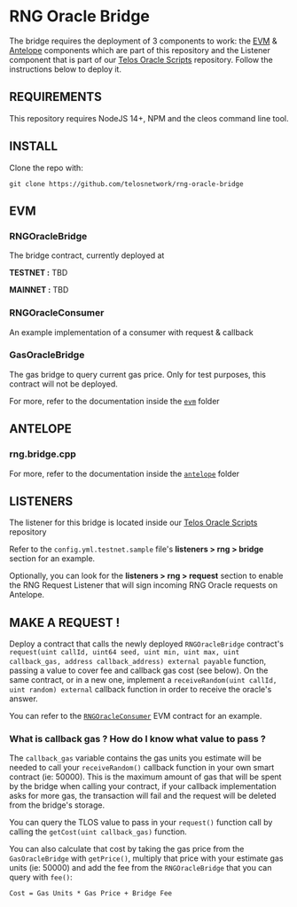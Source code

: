 # RNG Oracle Bridge

The bridge requires the deployment of 3 components to work: the [EVM](https://github.com/telosnetwork/native-oracle-bridge/tree/main/evm) & [Antelope](https://github.com/telosnetwork/native-oracle-bridge/tree/main/antelope) components which are part of this repository and the Listener component that is part of our [Telos Oracle Scripts](https://github.com/telosnetwork/telos-oracle-scripts) repository. Follow the instructions below to deploy it.

## REQUIREMENTS

This repository requires NodeJS 14+, NPM and the cleos command line tool.

## INSTALL

Clone the repo with:

`git clone https://github.com/telosnetwork/rng-oracle-bridge`

## EVM

### RNGOracleBridge

The bridge contract, currently deployed at

**TESTNET :** TBD

**MAINNET :** TBD

### RNGOracleConsumer

An example implementation of a consumer with request & callback

### GasOracleBridge

The gas bridge to query current gas price. Only for test purposes, this contract will not be deployed.

For more, refer to the documentation inside the [`evm`](https://github.com/telosnetwork/rng-oracle-bridge/tree/main/evm) folder

## ANTELOPE

### rng.bridge.cpp

For more, refer to the documentation inside the [`antelope`](https://github.com/telosnetwork/rng-oracle-bridge/tree/main/antelope) folder

## LISTENERS

The listener for this bridge is located inside our [Telos Oracle Scripts](https://github.com/telosnetwork/telos-oracle-scripts) repository

Refer to the `config.yml.testnet.sample` file's **listeners > rng > bridge** section for an example.

Optionally, you can look for the **listeners > rng > request** section to enable the RNG Request Listener that will sign incoming RNG Oracle requests on Antelope.

## MAKE A REQUEST !

Deploy a contract that calls the newly deployed `RNGOracleBridge` contract's `request(uint callId, uint64 seed, uint min, uint max, uint callback_gas, address callback_address) external payable` function, passing a value to cover fee and callback gas cost (see below). On the same contract, or in a new one, implement a `receiveRandom(uint callId, uint random) external` callback function in order to receive the oracle's answer. 

You can refer to the [`RNGOracleConsumer`](https://github.com/telosnetwork/rng-oracle-bridge/blob/main/evm/contracts/RNGOracleConsumer.sol) EVM contract for an example.

### What is callback gas ? How do I know what value to pass ?

The `callback_gas` variable contains the gas units you estimate will be needed to call your `receiveRandom()` callback function in your own smart contract (ie: 50000). This is the maximum amount of gas that will be spent by the bridge when calling your contract, if your callback implementation asks for more gas, the transaction will fail and the request will be deleted from the bridge's storage.

You can query the TLOS value to pass in your `request()` function call by calling the `getCost(uint callback_gas)` function. 

You can also calculate that cost by taking the gas price from the `GasOracleBridge` with `getPrice()`, multiply that price with your estimate gas units (ie: 50000) and add the fee from the `RNGOracleBridge` that you can query with `fee()`:

`Cost = Gas Units * Gas Price + Bridge Fee`


